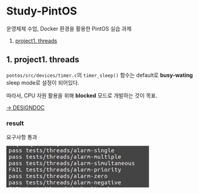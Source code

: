 # Study-PintOS
운영체제 수업, Docker 환경을 활용한 PintOS 실습 과제

1. [project1. threads](./src/threads/DESIGNDOC)


## 1. project1. threads
`pontos/src/devices/timer.c`의 `timer_sleep()` 함수는 default로 **busy-wating** sleep mode로 설정이 되어있다.

따라서,  CPU 자원 활용을 위해 **blocked** 모드로 개발하는 것이 목표.

[-> DESIGNDOC](./src/threads/DESIGNDOC)

### result

요구사항 통과 

![](doc/img/p1-threads-log01.png)

